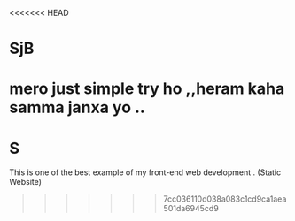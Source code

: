 <<<<<<< HEAD
# SjB
mero just simple try ho ,,heram kaha samma janxa yo ..
=======
# S
This is one of the best example of my front-end web development . (Static Website) 
>>>>>>> 7cc036110d038a083c1cd9ca1aea501da6945cd9
